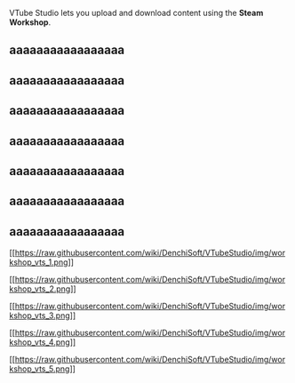 VTube Studio lets you upload and download content using the **Steam Workshop**.

## aaaaaaaaaaaaaaaaa

## aaaaaaaaaaaaaaaaa

## aaaaaaaaaaaaaaaaa

## aaaaaaaaaaaaaaaaa

## aaaaaaaaaaaaaaaaa

## aaaaaaaaaaaaaaaaa

## aaaaaaaaaaaaaaaaa

[[https://raw.githubusercontent.com/wiki/DenchiSoft/VTubeStudio/img/workshop_vts_1.png]]

[[https://raw.githubusercontent.com/wiki/DenchiSoft/VTubeStudio/img/workshop_vts_2.png]]

[[https://raw.githubusercontent.com/wiki/DenchiSoft/VTubeStudio/img/workshop_vts_3.png]]

[[https://raw.githubusercontent.com/wiki/DenchiSoft/VTubeStudio/img/workshop_vts_4.png]]

[[https://raw.githubusercontent.com/wiki/DenchiSoft/VTubeStudio/img/workshop_vts_5.png]]

